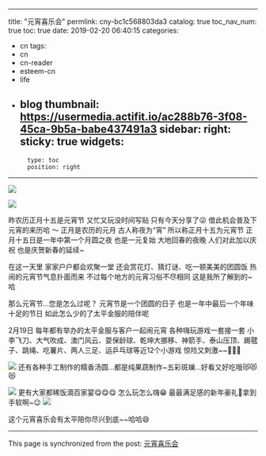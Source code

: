 
---
title: "元宵喜乐会"
permlink: cny-bc1c568803da3
catalog: true
toc_nav_num: true
toc: true
date: 2019-02-20 06:40:15
categories:
- cn
tags:
- cn
- cn-reader
- esteem-cn
- life
- blog
thumbnail: https://usermedia.actifit.io/ac288b76-3f08-45ca-9b5a-babe437491a3
sidebar:
    right:
        sticky: true
widgets:
    -
        type: toc
        position: right
---


![](https://usermedia.actifit.io/ac288b76-3f08-45ca-9b5a-babe437491a3)

![](https://usermedia.actifit.io/c5b5a938-c990-4074-913b-f6fef1c8b4da)

昨农历正月十五是元宵节
又忙又玩没时间写贴
只有今天分享了😜
借此机会普及下元宵的来历哈 ～
正月是农历的元月
古人称夜为“宵”
所以称正月十五为元宵节
正月十五日是一年中第一个月圆之夜
也是一元复始
大地回春的夜晚
人们对此加以庆祝
也是庆贺新春的延续~

在这一天里
家家户户都会欢聚一堂
还会赏花灯、猜灯谜、吃一顿美美的团圆饭
热闹的元宵节气息扑面而来
不过每个地方的元宵习俗不尽相同
这是我所了解到的~哈

那么元宵节...您是怎么过呢？
元宵节是一个团圆的日子
也是一年中最后一个年味十足的节日
如此怎么少的了太平金服的陪伴呢

2月19日
每年都有举办的太平金服与客户一起闹元宵
各种嗨玩游戏一套接一套
小李飞刀、大气吹成、澳门风云、耍保龄球、乾坤大挪移、神箭手、泰山压顶、踢毽子、跳绳、吃薯片、两人三足、运乒乓球等近12个小游戏
惊险又刺激~~👻👻👻

![](https://usermedia.actifit.io/072252f7-aefa-45ce-b047-20a01a2a6ab3)
还有各种手工制作的糯香汤圆...都是纯果蔬制作~五彩斑斓...好看又好吃哦😻😻😻

![](https://usermedia.actifit.io/9a38af27-9e8f-42f3-9dd4-7865f9e49a33)
更有大家都稀饭滴百家宴😋😋😋
怎么玩怎么嗨😁
最最满足感的新年豪礼🎁拿到手软啊~😉
![](https://usermedia.actifit.io/19adf2fe-b722-43b2-b9f4-1261c5fba7ea)

这个元宵喜乐会有太平陪你尽兴到底~~哈哈😄

- - -

This page is synchronized from the post: [元宵喜乐会](https://steemit.com/@annepink/cny-bc1c568803da3)
